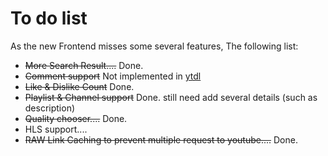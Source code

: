 # To do list
As the new Frontend misses some several features, The following list:

- ~~More Search Result....~~ Done.
- ~~Comment support~~ Not implemented in [ytdl](https://npmjs.com/ytdl-core)
- ~~Like & Dislike Count~~ Done.
- ~~Playlist & Channel support~~ Done. still need add several details (such as description)
- ~~Quality chooser....~~ Done.
- HLS support....
- ~~RAW Link Caching to prevent multiple request to youtube....~~ Done.
